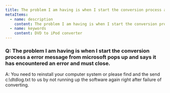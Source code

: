 ```yaml
---
title: The problem I am having is when I start the conversion process a error message from microsoft pops up and says it has encountered an error and must close.
metaItems:
  - name: description
    content: The problem I am having is when I start the conversion process a error message from microsoft pops up and says it has encountered an error and must close.
  - name: keywords
    content: DVD to iPod converter
---
```


### Q: The problem I am having is when I start the conversion process a error message from microsoft pops up and says it has encountered an error and must close.

A: You need to reinstall your computer system or please find and the send c:\dtdlog.txt to us by not running up the software again right after failure of converting.
